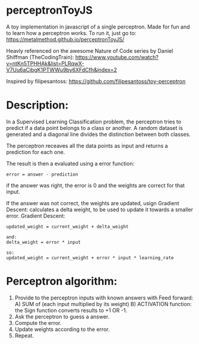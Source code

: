 # perceptronToyJS
A toy implementation in javascript of a single perceptron. Made for fun and to learn how a perceptron works. 
To run it, just go to: https://metalmethod.github.io/perceptronToyJS/

Heavly referenced on the awesome Nature of Code series by Daniel Shiffman (TheCodingTrain): https://www.youtube.com/watch?v=ntKn5TPHHAk&list=PLRqwX-V7Uu6aCibgK1PTWWu9by6XFdCfh&index=2

Inspired by filipesantoss: https://github.com/filipesantoss/toy-perceptron

# Description:
In a Supervised Learning Classification problem, the perceptron tries to predict if a data point belongs to a class or another. 
A random dataset is generated and a diagonal line divides the distinction between both classes.

The perceptron receaves all the data points as input and returns a prediction for each one. 

The result is then a evaluated using a error function:
```
error = answer - prediction
```

if the answer was right, the error is 0 and the weights are correct for that input.

If the answer was not correct, the weights are updated, usign Gradient Descent: 
calculates a delta weight, to be used to update it towards a smaller error.
Gradient Descent:
```
updated_weight = current_weight + delta_weight

and:
delta_weight = error * input

so:
updated_weight = current_weight + error * input * learning_rate
```

# Perceptron algorithm:
1) Provide to the perceptron inputs with known answers with Feed forward:
    A) SUM of (each input multiplied by its weight)
    B) ACTIVATION function: the Sign function converts results to +1 OR -1.
2) Ask the perceptron to guess a answer.
3) Compute the error.
4) Update weights according to the error.
5) Repeat.


